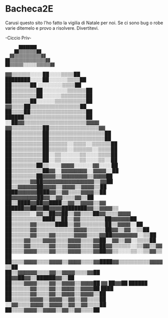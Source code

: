 # Bacheca2E


Carusi questo sito l'ho fatto la vigilia di Natale per noi.
Se ci sono bug o robe varie ditemelo e provo a risolvere.
Divertitevi.

-Ciccio Priv-

          ████████                                                      
        ██▒▒▒▒▒▒▒▒██                                                    
      ▓▓▒▒▒▒▒▒▒▒▒▒▒▒▓▓                                                  
    ██▒▒▒▒▒▒▒▒▒▒▒▒▒▒▒▒▓▓                                                
    ██▒▒▒▒▒▒░░░░░░▒▒▒▒▒▒▓▓                                              
  ▓▓▒▒▒▒▒▒░░░░██░░░░▒▒▒▒██                                              
  ████████░░░░██░░░░░░▒▒▒▒██                                            
  ██▒▒▒▒▒▒██  ░░░░░░░░▒▒▒▒██                                            
  ██▒▒▒▒▒▒▒▒██░░░░░░░░▒▒▒▒▒▒██                                          
  ██▒▒▒▒▒▒▒▒██░░░░░░▒▒▒▒▒▒▒▒██                                          
  ██▒▒▒▒▒▒██░░░░░░▒▒▒▒▒▒▒▒▒▒██                                          
    ▓▓▒▒▒▒██▒▒▒▒▒▒▒▒▒▒▒▒▒▒▒▒██                                          
    ██▒▒▒▒██▒▒▒▒▒▒▒▒▒▒▒▒▒▒▒▒▒▒██                                        
      ██████▒▒▒▒▒▒▒▒▒▒▒▒▒▒▒▒▒▒▒▒██                                      
      ░░██▓▓▒▒▒▒▒▒▒▒▒▒▒▒▒▒▒▒▒▒▒▒▓▓▓▓                                    
      ▓▓▒▒▒▒▒▒▒▒▒▒██▒▒▒▒▒▒▒▒▒▒▒▒▒▒▒▒▓▓                                  
      ██▒▒▒▒▒▒▒▒▒▒██▒▒▒▒▒▒▒▒▒▒▒▒▒▒▒▒▒▒██                                
      ██▒▒▒▒▒▒▒▒▒▒██▒▒▒▒▒▒▒▒▒▒▒▒▒▒▒▒▒▒██                                
      ██▒▒▒▒▒▒▒▒▒▒██▒▒▒▒▒▒░░▒▒▒▒░░▒▒▒▒▒▒██                              
      ██▒▒▒▒▒▒▒▒▒▒██▒▒▒▒▒▒░░▒▒▒▒▒▒░░▒▒▒▒██                              
        ██▒▒▒▒▒▒▒▒▒▒██░░▒▒░░░░░░▒▒░░░░▒▒▒▒██                            
        ██▒▒▒▒▒▒▒▒▒▒██░░▒▒░░░░░░▒▒░░░░▒▒░░██                            
          ██▒▒▒▒▒▒▒▒██▒▒░░░░▓▓▓▓░░░░░░▓▓░░░░██                          
          ██▒▒▒▒▒▒▒▒▒▒██▓▓░░▓▓▓▓▓▓▓▓░░▓▓▓▓░░██                          
            ██▒▒▒▒▒▒▒▒██▓▓▓▓▒▒▓▓▓▓▓▓▓▓▒▒▓▓▓▓██                          
              ██▒▒▒▒▒▒▓▓██▓▓▓▓▓▓▓▓▓▓▓▓▓▓▓▓▒▒▓▓██                        
                ██▒▒▓▓▓▓▓▓██▓▓▓▓▒▒▓▓▓▓▒▒▓▓▓▓▒▒██                        
                  ████▓▓▓▓▓▓████▓▓▒▒▓▓▒▒▒▒▓▓▓▓▒▒██                      
                      ██▓▓▓▓▓▓▓▓██▓▓▒▒▓▓▒▒▒▒▓▓▒▒██                      
                    ██▒▒████▓▓██▓▓████▒▒▓▓▒▒▓▓▓▓▒▒▓▓                    
                ██████▓▓██▓▓██▓▓▓▓████████▓▓▒▒▓▓▓▓▒▒                    
              ██▒▒▒▒▒▒░░▓▓▒▒██▓▓██▒▒▓▓▒▒▒▒██▓▓▒▒▒▒▓▓▓▓                  
              ██▒▒▒▒▒▒▒▒▒▒████▒▒██▒▒▓▓▒▒▒▒▒▒▒▒██▓▓▓▓▓▓██                
              ██▒▒▒▒▒▒▓▓▒▒▒▒▒▒████▒▒▓▓▒▒▒▒▒▒▒▒██▒▒▓▓▓▓░░██              
              ██▒▒▒▒▒▒▓▓▒▒▒▒▒▒▒▒▒▒▒▒▓▓▓▓▒▒▒▒▒▒██▓▓▒▒▓▓░░▒▒██            
              ██▒▒▒▒▒▒▓▓▒▒▒▒▓▓▒▒▒▒▒▒▓▓▓▓▒▒▒▒▓▓██▓▓▓▓▓▓▓▓░░▒▒██          
                ██▒▒▒▒▓▓▒▒▒▒▓▓▓▓▒▒▒▒▓▓▓▓▒▒▒▒▓▓██░░▓▓▒▒▓▓░░▒▒▒▒██        
                ██▒▒▒▒▓▓▒▒▒▒▒▒▓▓▒▒▒▒▓▓▓▓▒▒▒▒▓▓██▓▓▒▒▒▒▒▒░░▒▒▓▓▒▒▓▓      
                ██▒▒▒▒▓▓▓▓▒▒▒▒▓▓▒▒▒▒▓▓▓▓▒▒▒▒▓▓██▓▓▒▒░░░░▒▒░░▒▒▓▓▒▒██    
                ██▒▒▒▒▓▓▓▓▒▒▒▒▓▓▓▓▒▒▓▓▓▓▒▒▒▒▓▓████▓▓▒▒▒▒▒▒▒▒▒▒▓▓▓▓▒▒██  
                  ██▒▒▓▓▓▓▓▓▒▒▒▒▓▓▒▒▓▓▓▓▒▒▒▒▓▓██  ██▓▓██▓▓▒▒██████▓▓▒▒██
                  ██▒▒▒▒▓▓▓▓▒▒▒▒▓▓▒▒▓▓▓▓▒▒▓▓▓▓██    ▓▓  ██▓▓██    ██████
                  ██▒▒▒▒▒▒▓▓▒▒▒▒▓▓▒▒▓▓▓▓▒▒▓▓▓▓██          ████          
                  ██▒▒▒▒▒▒▓▓▒▒▒▒▓▓▒▒▓▓▓▓▒▒▓▓▓▓▒▒██                      
                  ██▒▒▒▒▒▒▓▓▓▓▒▒▓▓▓▓▒▒▓▓▒▒▓▓▒▒▒▒██                      
                  ░░▓▓▒▒▒▒▓▓▓▓▒▒▓▓▓▓▒▒▓▓▒▒▓▓▒▒▒▒██                      
                    ██▒▒▒▒▓▓▓▓▒▒▓▓▓▓▒▒▓▓▒▒▓▓▒▒▒▒██                      
